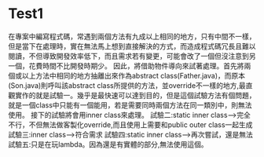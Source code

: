 # Test1

在專案中編寫程式碼，常遇到兩個方法有九成以上相同的地方，只有中間不一樣，但是當下在處理時，實在無法馬上想到直接解決的方式，而造成程式碼冗長且難以閱讀，不但導致開發效率低下，而且需求若有變更，可能會改了一個但沒注意到另一個，花費時間不比開發時期少。
因此，將借助物件導向來試著處理。首先將兩個或以上方法中相同的地方抽離出來作為abstract class(Father.java)，而原本(Son.java)則呼叫該abstract class所提供的方法，並override不一樣的地方,最直觀實作的就是試驗一。幾乎是最快速可以達到目的，但是這個試驗方法有個問題，就是一個class中只能有一個能用，若是需要同時兩個方法在同一類別中，則無法使用。
接下的試驗將會用inner class來處理。
試驗二:static inner class-->完全不行，不但無法做客製化override,而且使用上需要和public outer class一起生成
試驗三:inner class-->符合需求
試驗四:static inner class-->再次嘗試，還是無法
試驗五:只是在玩lambda。因為還是有實體的部分,無法使用這個。
